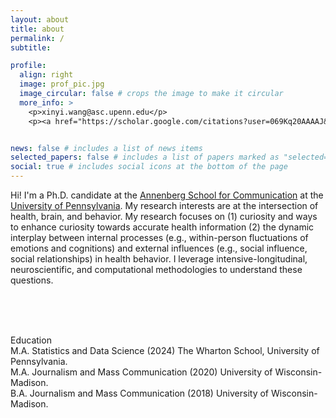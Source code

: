 ```yaml
---
layout: about
title: about
permalink: /
subtitle: 

profile:
  align: right
  image: prof_pic.jpg
  image_circular: false # crops the image to make it circular
  more_info: >
    <p>xinyi.wang@asc.upenn.edu</p>
    <p><a href="https://scholar.google.com/citations?user=069Kq20AAAAJ&hl=en" target="_blank">Google Scholar</a></p>


news: false # includes a list of news items
selected_papers: false # includes a list of papers marked as "selected={true}"
social: true # includes social icons at the bottom of the page
---
```


Hi! I'm a Ph.D. candidate at the [Annenberg School for Communication](https://www.asc.upenn.edu/people/graduate-student/xinyi-wang/) at the [University of Pennsylvania](https://www.upenn.edu/). My research interests are at the intersection of health, brain, and behavior. My research focuses on (1) curiosity and ways to enhance curiosity towards accurate health information (2) the dynamic interplay between internal processes (e.g., within-person fluctuations of emotions and cognitions) and external influences (e.g., social influence, social relationships) in health behavior. I leverage intensive-longitudinal, neuroscientific, and computational methodologies to understand these questions.

<br>
<br>
<br>
<p class="special-paragraph"> Education<br>
                              M.A. Statistics and Data Science (2024) The Wharton School, University of Pennsylvania.<br>
                              M.A. Journalism and Mass Communication (2020) University of Wisconsin-Madison.<br>
                              B.A. Journalism and Mass Communication (2018) University of Wisconsin-Madison.</p>

